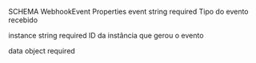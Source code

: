 SCHEMA
WebhookEvent
Properties
event
string
required
Tipo do evento recebido

instance
string
required
ID da instância que gerou o evento

data
object
required